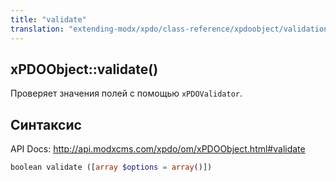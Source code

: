 ```yaml
---
title: "validate"
translation: "extending-modx/xpdo/class-reference/xpdoobject/validation/validate"
---
```


## xPDOObject::validate()

Проверяет значения полей с помощью `xPDOValidator`.

## Синтаксис

API Docs: <http://api.modxcms.com/xpdo/om/xPDOObject.html#validate>

```php
boolean validate ([array $options = array()])
```
